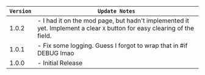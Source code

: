 | `Version` | `Update Notes`                                                                                                          |
|-----------|-------------------------------------------------------------------------------------------------------------------------|
| 1.0.2     | - I had it on the mod page, but hadn't implemented it yet. Implement a clear `X` button for easy clearing of the field. |
| 1.0.1     | - Fix some logging. Guess I forgot to wrap that in #if DEBUG lmao                                                       |
| 1.0.0     | - Initial Release                                                                                                       |